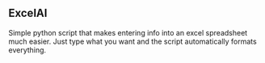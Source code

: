 ## ExcelAI
Simple python script that makes entering info into an excel spreadsheet much easier.
Just type what you want and the script automatically formats everything.
